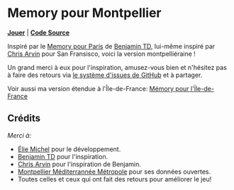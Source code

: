 Memory pour Montpellier
=======================

[**Jouer**](https://eliemichel.github.io/MemoryMontpellier) | [**Code Source**](https://github.com/eliemichel/MemoryMontpellier)

Inspiré par le [Memory pour Paris](https://memory.pour.paris) de [Benjamin TD](https://twitter.com/_benjamintd), lui-même inspiré par [Chris Arvin](https://carvin.github.io/sf-street-names/) pour San Fransisco, voici la version montpelliéraine !

Un grand merci à eux pour l'inspiration, amusez-vous bien et n'hésitez pas à faire des retours via [le système d'issues de GitHub](https://github.com/eliemichel/MemoryMontpellier/issues) et à partager.

Voir aussi ma version étendue à l'Île-de-France: [Mémory pour l'Ïle-de-France](https://eliemichel.github.io/MemoryIDF/)

Crédits
-------

*Merci à:*

 - [Élie Michel](http://eliemichel.fr) pour le développement.
 - [Benjamin TD](https://twitter.com/_benjamintd) pour l'inspiration.
 - [Chris Arvin](https://twitter.com/chrisarvinsf) pour l'inspiration de Benjamin.
 - [Montpellier Méditerrannée Métropole](https://data.montpellier3m.fr/) pour ses données ouvertes.
 - Toutes celles et ceux qui ont fait des retours pour améliorer le jeu!

